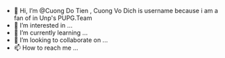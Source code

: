 - 👋 Hi, I’m @Cuong Do Tien , Cuong Vo Dich is username because i am a fan of in Unp's PUPG.Team
- 👀 I’m interested in ...
- 🌱 I’m currently learning ...
- 💞️ I’m looking to collaborate on ...
- 📫 How to reach me ...

<!---
CuongVoDich/CuongVoDich is a ✨ special ✨ repository because its `README.md` (this file) appears on your GitHub profile.
You can click the Preview link to take a look at your changes.
--->
